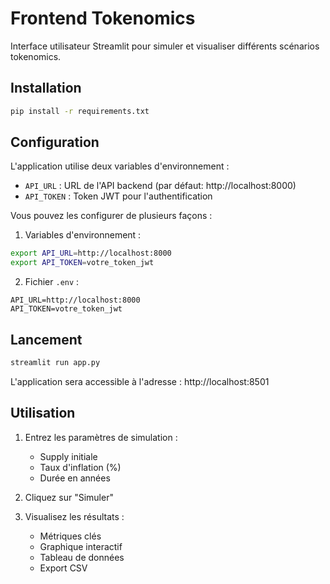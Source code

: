 # Frontend Tokenomics

Interface utilisateur Streamlit pour simuler et visualiser différents scénarios tokenomics.

## Installation

```bash
pip install -r requirements.txt
```

## Configuration

L'application utilise deux variables d'environnement :

- `API_URL` : URL de l'API backend (par défaut: http://localhost:8000)
- `API_TOKEN` : Token JWT pour l'authentification

Vous pouvez les configurer de plusieurs façons :

1. Variables d'environnement :
```bash
export API_URL=http://localhost:8000
export API_TOKEN=votre_token_jwt
```

2. Fichier `.env` :
```
API_URL=http://localhost:8000
API_TOKEN=votre_token_jwt
```

## Lancement

```bash
streamlit run app.py
```

L'application sera accessible à l'adresse : http://localhost:8501

## Utilisation

1. Entrez les paramètres de simulation :
   - Supply initiale
   - Taux d'inflation (%)
   - Durée en années

2. Cliquez sur "Simuler"

3. Visualisez les résultats :
   - Métriques clés
   - Graphique interactif
   - Tableau de données
   - Export CSV 